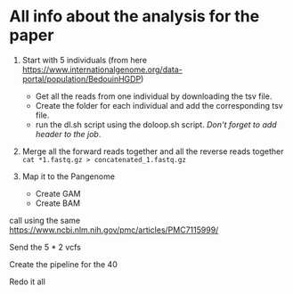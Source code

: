 # All info about the analysis for the paper

1. Start with 5 individuals (from here https://www.internationalgenome.org/data-portal/population/BedouinHGDP)
   - Get all the reads from one individual by downloading the tsv file.
   - Create the folder for each individual and add the corresponding tsv file.
   - run the dl.sh script using the doloop.sh script.
  *Don't forget to add header to the job*.

2. Merge all the forward reads together and all the reverse reads together `cat *1.fastq.gz > concatenated_1.fastq.gz`
3. Map it to the Pangenome
   - Create GAM
   - Create BAM 

call using the same https://www.ncbi.nlm.nih.gov/pmc/articles/PMC7115999/

Send the 5 * 2 vcfs

Create the pipeline for the 40

Redo it all
